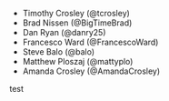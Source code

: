 * Timothy Crosley (@tcrosley)
* Brad Nissen (@BigTimeBrad)
* Dan Ryan (@danry25)
* Francesco Ward (@FrancescoWard)
* Steve Balo (@balo)
* Matthew Ploszaj (@mattyplo)
* Amanda Crosley (@AmandaCrosley)


test
